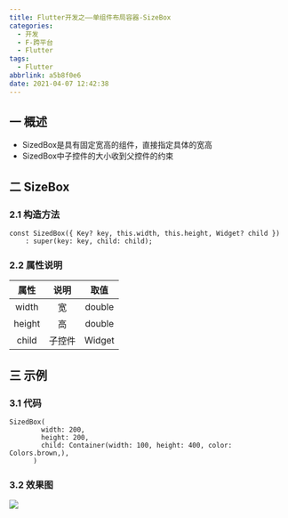 ```yaml
---
title: Flutter开发之——单组件布局容器-SizeBox
categories:
  - 开发
  - F-跨平台
  - Flutter
tags:
  - Flutter
abbrlink: a5b8f0e6
date: 2021-04-07 12:42:38
---
```

## 一 概述

* SizedBox是具有固定宽高的组件，直接指定具体的宽高
* SizedBox中子控件的大小收到父控件的约束

<!--more-->

## 二 SizeBox

### 2.1 构造方法

```
const SizedBox({ Key? key, this.width, this.height, Widget? child })
    : super(key: key, child: child);
```

### 2.2 属性说明

|  属性  |  说明  |  取值  |
| :----: | :----: | :----: |
| width  |   宽   | double |
| height |   高   | double |
| child  | 子控件 | Widget |

## 三 示例

### 3.1 代码

```
SizedBox(
        width: 200,
        height: 200,
        child: Container(width: 100, height: 400, color: Colors.brown,),
      )
```

### 3.2 效果图

![][1]


[1]:https://raw.githubusercontent.com/PGzxc/CDN/master/blog-flutter/flutter_sizebox_sample.png